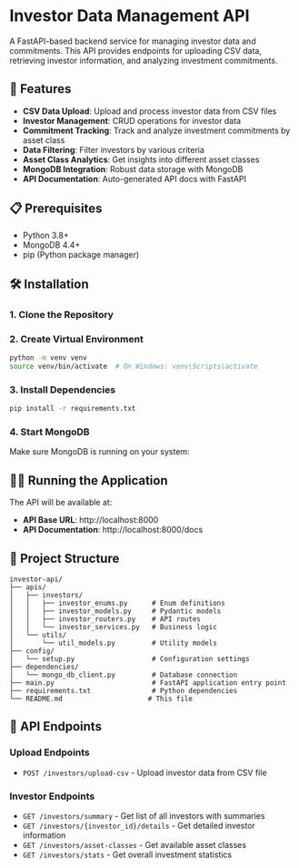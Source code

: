 # Investor Data Management API

A FastAPI-based backend service for managing investor data and commitments. This API provides endpoints for uploading CSV data, retrieving investor information, and analyzing investment commitments.

## 🚀 Features

- **CSV Data Upload**: Upload and process investor data from CSV files
- **Investor Management**: CRUD operations for investor data
- **Commitment Tracking**: Track and analyze investment commitments by asset class
- **Data Filtering**: Filter investors by various criteria
- **Asset Class Analytics**: Get insights into different asset classes
- **MongoDB Integration**: Robust data storage with MongoDB
- **API Documentation**: Auto-generated API docs with FastAPI

## 📋 Prerequisites

- Python 3.8+
- MongoDB 4.4+
- pip (Python package manager)

## 🛠️ Installation

### 1. Clone the Repository


### 2. Create Virtual Environment
```bash
python -m venv venv
source venv/bin/activate  # On Windows: venv\Scripts\activate
```

### 3. Install Dependencies
```bash
pip install -r requirements.txt
```

### 4. Start MongoDB
Make sure MongoDB is running on your system:

## 🏃‍♂️ Running the Application

The API will be available at:
- **API Base URL**: http://localhost:8000
- **API Documentation**: http://localhost:8000/docs

## 📁 Project Structure

```
investor-api/
├── apis/
│   ├── investors/
│   │   ├── investor_enums.py      # Enum definitions
│   │   ├── investor_models.py     # Pydantic models
│   │   ├── investor_routers.py    # API routes
│   │   └── investor_services.py   # Business logic
│   └── utils/
│       └── util_models.py         # Utility models
├── config/
│   └── setup.py                   # Configuration settings
├── dependencies/
│   └── mongo_db_client.py         # Database connection
├── main.py                        # FastAPI application entry point
├── requirements.txt               # Python dependencies
└── README.md                     # This file
```

## 🔌 API Endpoints

### Upload Endpoints
- `POST /investors/upload-csv` - Upload investor data from CSV file

### Investor Endpoints
- `GET /investors/summary` - Get list of all investors with summaries
- `GET /investors/{investor_id}/details` - Get detailed investor information
- `GET /investors/asset-classes` - Get available asset classes
- `GET /investors/stats` - Get overall investment statistics
